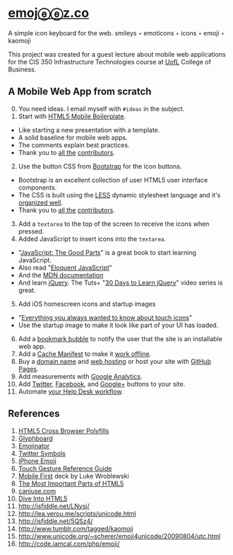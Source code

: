 # [emojⓔⓔz.co](http://emojeez.co)
A simple icon keyboard for the web. smileys ◦ emoticons ◦ icons ◦ emoji ◦ kaomoji

This project was created for a guest lecture about mobile web applications for the CIS 350 Infrastructure Technologies course at [UofL](http://business.louisville.edu/) College of Business.

## A Mobile Web App from scratch
0. You need ideas. I email myself with `#ideas` in the subject.
1. Start with [HTML5 Mobile Boilerplate](http://html5boilerplate.com/mobile).
  * Like starting a new presentation with a template.
  * A solid baseline for mobile web apps.
  * The comments explain best practices.
  * Thank you to [all the](https://github.com/h5bp/mobile-boilerplate/contributors) [contributors](https://github.com/h5bp/mobile-boilerplate/graphs/impact).
2. Use the button CSS from [Bootstrap](http://twitter.github.com/bootstrap/) for the icon buttons.
  * Bootstrap is an excellent collection of user HTML5 user interface components.
  * The CSS is built using the [LESS](http://lesscss.org/) dynamic stylesheet language and it's [organized well](https://github.com/twitter/bootstrap/blob/master/less/buttons.less).
  * Thank you to [all the](https://github.com/twitter/bootstrap/contributors) [contributors](https://github.com/twitter/bootstrap/graphs/impact).
3. Add a `textarea` to the top of the screen to receive the icons when pressed.
4. Added JavaScript to insert icons into the `textarea`.
  * "[JavaScript: The Good Parts](http://www.amazon.com/JavaScript-Good-Parts-Douglas-Crockford/dp/0596517742)" is a great book to start learning JavaScript.
  * Also read "[Eloquent JavaScript](http://eloquentjavascript.net/)"
  * And the [MDN documentation](https://developer.mozilla.org/en/JavaScript)
  * And learn [jQuery](http://jquery.com). The Tuts+ "[30 Days to Learn jQuery](http://tutsplus.com/course/30-days-to-learn-jquery/)" video series is great.
5. Add iOS homescreen icons and startup images
  * "[Everything you always wanted to know about touch icons](http://mathiasbynens.be/notes/touch-icons)"
  * Use the startup image to make it look like part of your UI has loaded.
6. Add a [bookmark bubble](http://code.google.com/p/mobile-bookmark-bubble/) to notify the user that the site is an installable web app.
7. Add a [Cache Manifest](http://www.html5rocks.com/en/tutorials/appcache/beginner/) to make it [work offline](http://diveintohtml5.info/offline.html).
8. Buy a [domain name](http://lifehacker.com/5683682/five-best-domain-name-registrars) and [web hosting](http://webmasters.stackexchange.com/questions/20838/how-to-find-web-hosting-that-meets-my-requirements) or host your site with [GitHub Pages](http://pages.github.com/).
9. Add measurements with [Google Analytics](https://www.google.com/analytics/).
10. Add [Twitter](https://twitter.com/about/resources/buttons), [Facebook](http://developers.facebook.com/docs/reference/plugins/like/), and [Google+](http://www.google.com/webmasters/+1/button/) buttons to your site.
11. Automate [your Help Desk workflow](https://developers.google.com/apps-script/articles/helpdesk_tutorial).

## References
1. [HTML5 Cross Browser Polyfills](https://github.com/Modernizr/Modernizr/wiki/HTML5-Cross-Browser-Polyfills)
2. [Glyphboard](http://mrgan.com/gb/)
3. [Emojinator](http://www.apple.com/webapps/utilities/emojinator.html)
4. [Twitter Symbols](http://twsym.com/)
5. [iPhone Emoji](http://barrow.io/posts/iphone-emoji/)
6. [Touch Gesture Reference Guide](http://www.lukew.com/ff/entry.asp?1071)
7. [Mobile First](http://static.lukew.com/MobileFirst_LukeW.pdf) deck by Luke Wroblewski
7. [The Most Important Parts of HTML5](http://blog.n01se.net/?p=375)
8. [caniuse.com](http://caniuse.com/)
9. [Dive Into HTML5](http://diveintohtml5.info/)
10. <http://jsfiddle.net/LNysj/>
11. <http://lea.verou.me/scripts/unicode.html>
12. <http://jsfiddle.net/5QSz4/>
13. <http://www.tumblr.com/tagged/kaomoji>
14. <http://www.unicode.org/~scherer/emoji4unicode/20090804/utc.html>
15. <http://code.iamcal.com/php/emoji/>